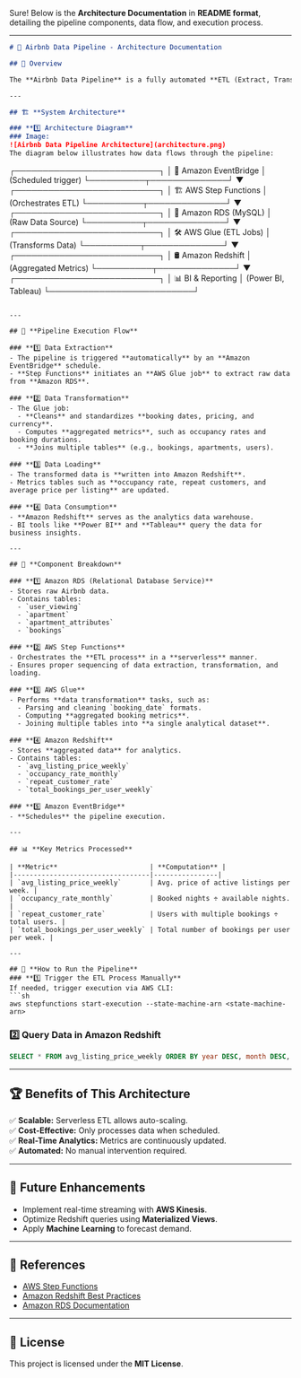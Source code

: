 Sure! Below is the **Architecture Documentation** in **README format**, detailing the pipeline components, data flow, and execution process.  

---

```markdown
# 📐 Airbnb Data Pipeline - Architecture Documentation

## 📌 Overview

The **Airbnb Data Pipeline** is a fully automated **ETL (Extract, Transform, Load)** pipeline designed to process Airbnb-related data for analytics. It is built using **AWS Step Functions**, **Amazon RDS**, **Amazon Redshift**, and supporting AWS services. The pipeline extracts raw data from **Amazon RDS**, transforms it, and loads it into **Amazon Redshift** to generate key business metrics.

---

## 🏗️ **System Architecture**

### **1️⃣ Architecture Diagram**
### Image:
![Airbnb Data Pipeline Architecture](architecture.png)
The diagram below illustrates how data flows through the pipeline:

```
┌──────────────────────────┐
│  📅 Amazon EventBridge   │  (Scheduled trigger)
└──────────┬──────────────┘
           ▼
┌──────────────────────────┐
│ 🏗️ AWS Step Functions    │  (Orchestrates ETL)
└──────────┬──────────────┘
           ▼
┌──────────────────────────┐
│  📡 Amazon RDS (MySQL)   │  (Raw Data Source)
└──────────┬──────────────┘
           ▼
┌──────────────────────────┐
│ 🛠️ AWS Glue (ETL Jobs)   │  (Transforms Data)
└──────────┬──────────────┘
           ▼
┌──────────────────────────┐
│  🛢️ Amazon Redshift      │  (Aggregated Metrics)
└──────────┬──────────────┘
           ▼
┌──────────────────────────┐
│ 📊 BI & Reporting        │  (Power BI, Tableau)
└──────────────────────────┘
```

---

## 🔄 **Pipeline Execution Flow**

### **1️⃣ Data Extraction**
- The pipeline is triggered **automatically** by an **Amazon EventBridge** schedule.
- **Step Functions** initiates an **AWS Glue job** to extract raw data from **Amazon RDS**.

### **2️⃣ Data Transformation**
- The Glue job:
  - **Cleans** and standardizes **booking dates, pricing, and currency**.
  - Computes **aggregated metrics**, such as occupancy rates and booking durations.
  - **Joins multiple tables** (e.g., bookings, apartments, users).

### **3️⃣ Data Loading**
- The transformed data is **written into Amazon Redshift**.
- Metrics tables such as **occupancy rate, repeat customers, and average price per listing** are updated.

### **4️⃣ Data Consumption**
- **Amazon Redshift** serves as the analytics data warehouse.
- BI tools like **Power BI** and **Tableau** query the data for business insights.

---

## 📂 **Component Breakdown**

### **1️⃣ Amazon RDS (Relational Database Service)**
- Stores raw Airbnb data.
- Contains tables:
  - `user_viewing`
  - `apartment`
  - `apartment_attributes`
  - `bookings`

### **2️⃣ AWS Step Functions**
- Orchestrates the **ETL process** in a **serverless** manner.
- Ensures proper sequencing of data extraction, transformation, and loading.

### **3️⃣ AWS Glue**
- Performs **data transformation** tasks, such as:
  - Parsing and cleaning `booking_date` formats.
  - Computing **aggregated booking metrics**.
  - Joining multiple tables into **a single analytical dataset**.

### **4️⃣ Amazon Redshift**
- Stores **aggregated data** for analytics.
- Contains tables:
  - `avg_listing_price_weekly`
  - `occupancy_rate_monthly`
  - `repeat_customer_rate`
  - `total_bookings_per_user_weekly`

### **5️⃣ Amazon EventBridge**
- **Schedules** the pipeline execution.

---

## 📊 **Key Metrics Processed**

| **Metric**                       | **Computation** |
|----------------------------------|----------------|
| `avg_listing_price_weekly`       | Avg. price of active listings per week. |
| `occupancy_rate_monthly`         | Booked nights ÷ available nights. |
| `repeat_customer_rate`           | Users with multiple bookings ÷ total users. |
| `total_bookings_per_user_weekly` | Total number of bookings per user per week. |

---

## 🚀 **How to Run the Pipeline**
### **1️⃣ Trigger the ETL Process Manually**
If needed, trigger execution via AWS CLI:
```sh
aws stepfunctions start-execution --state-machine-arn <state-machine-arn>
```

### **2️⃣ Query Data in Amazon Redshift**
```sql
SELECT * FROM avg_listing_price_weekly ORDER BY year DESC, month DESC, week DESC;
```

---

## 🏆 **Benefits of This Architecture**
✅ **Scalable:** Serverless ETL allows auto-scaling.  
✅ **Cost-Effective:** Only processes data when scheduled.  
✅ **Real-Time Analytics:** Metrics are continuously updated.  
✅ **Automated:** No manual intervention required.  

---

## 🔧 **Future Enhancements**
- Implement real-time streaming with **AWS Kinesis**.
- Optimize Redshift queries using **Materialized Views**.
- Apply **Machine Learning** to forecast demand.

---

## 📖 References
- [AWS Step Functions](https://docs.aws.amazon.com/step-functions/latest/dg/welcome.html)
- [Amazon Redshift Best Practices](https://docs.aws.amazon.com/redshift/latest/dg/c_best-practices.html)
- [Amazon RDS Documentation](https://docs.aws.amazon.com/rds/index.html)

---

## 📜 License
This project is licensed under the **MIT License**.

```
